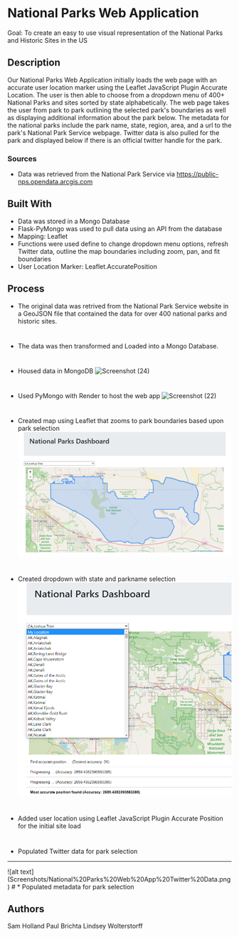 # National Parks Web Application

Goal: To create an easy to use visual representation of the National Parks and Historic Sites in the US

## Description

Our National Parks Web Application initially loads the web page with an accurate user location marker using the Leaflet JavaScript Plugin Accurate Location. The user is then able to choose from a dropdown menu of 400+ National Parks and sites sorted by state alphabetically. The web page takes the user from park to park outlining the selected park's boundaries as well as displaying additional information about the park below. The metadata for the national parks include the park name, state, region, area, and a url to the park's National Park Service webpage. Twitter data is also pulled for the park and displayed below if there is an official twitter handle for the park.

### Sources

* Data was retrieved from the National Park Service via https://public-nps.opendata.arcgis.com

## Built With


* Data was stored in a Mongo Database
* Flask-PyMongo was used to pull data using an API from the database
* Mapping: Leaflet
* Functions were used define to change dropdown menu options, refresh Twitter data, outline the map boundaries including zoom, pan, and fit boundaries
* User Location Marker: Leaflet.AccuratePosition

## Process

* The original data was retrived from the National Park Service website in a GeoJSON file that contained the data for over 400 national parks and historic sites.
#
* The data was then transformed and Loaded into a Mongo Database.
#
* Housed data in MongoDB
![Screenshot (24)](https://user-images.githubusercontent.com/113874979/215343549-7f30f6c0-aa25-4b94-b660-3e9dc5c866cf.png)
#
* Used PyMongo with Render to host the web app
![Screenshot (22)](https://user-images.githubusercontent.com/113874979/215343171-cc045a0f-c23d-4d55-808f-6dcc17fd818a.png)
#
* Created map using Leaflet that zooms to park boundaries based upon park selection
![alt text](Screenshots/National%20Parks%20Web%20App%20Map.png)
#
* Created dropdown with state and parkname selection
![alt text](Screenshots/National%20Parks%20Web%20App%20Dropdown%20Menu.png)
#
* Added user location using Leaflet JavaScript Plugin Accurate Position for the initial site load
#
* Populated Twitter data for park selection
<hr />
![alt text](Screenshots/National%20Parks%20Web%20App%20Twitter%20Data.png)
#
* Populated metadata for park selection

## Authors

Sam Holland
Paul Brichta
Lindsey Wolterstorff
